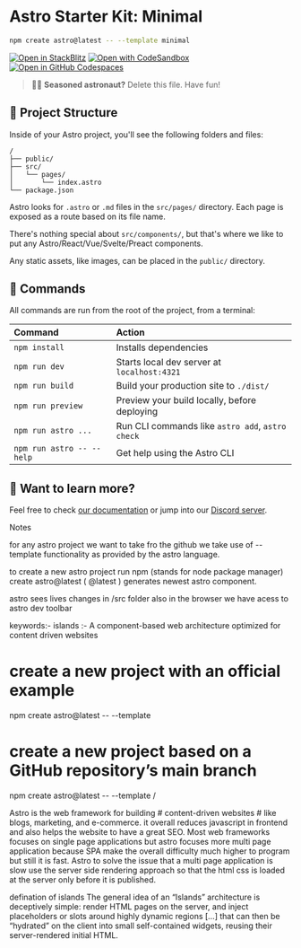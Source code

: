 # Astro Starter Kit: Minimal

```sh
npm create astro@latest -- --template minimal
```

[![Open in StackBlitz](https://developer.stackblitz.com/img/open_in_stackblitz.svg)](https://stackblitz.com/github/withastro/astro/tree/latest/examples/minimal)
[![Open with CodeSandbox](https://assets.codesandbox.io/github/button-edit-lime.svg)](https://codesandbox.io/p/sandbox/github/withastro/astro/tree/latest/examples/minimal)
[![Open in GitHub Codespaces](https://github.com/codespaces/badge.svg)](https://codespaces.new/withastro/astro?devcontainer_path=.devcontainer/minimal/devcontainer.json)

> 🧑‍🚀 **Seasoned astronaut?** Delete this file. Have fun!

## 🚀 Project Structure

Inside of your Astro project, you'll see the following folders and files:

```text
/
├── public/
├── src/
│   └── pages/
│       └── index.astro
└── package.json
```

Astro looks for `.astro` or `.md` files in the `src/pages/` directory. Each page is exposed as a route based on its file name.

There's nothing special about `src/components/`, but that's where we like to put any Astro/React/Vue/Svelte/Preact components.

Any static assets, like images, can be placed in the `public/` directory.

## 🧞 Commands

All commands are run from the root of the project, from a terminal:

| Command                   | Action                                           |
| :------------------------ | :----------------------------------------------- |
| `npm install`             | Installs dependencies                            |
| `npm run dev`             | Starts local dev server at `localhost:4321`      |
| `npm run build`           | Build your production site to `./dist/`          |
| `npm run preview`         | Preview your build locally, before deploying     |
| `npm run astro ...`       | Run CLI commands like `astro add`, `astro check` |
| `npm run astro -- --help` | Get help using the Astro CLI                     |

## 👀 Want to learn more?

Feel free to check [our documentation](https://docs.astro.build) or jump into our [Discord server](https://astro.build/chat).

Notes

for any astro project we want to take fro the github we take use of --template functionality as provided by the astro language.

to create a new astro project run npm (stands for node package manager) create astro@latest ( @latest ) generates newest astro component.

astro sees lives changes in /src folder also in the browser we have acess to astro dev toolbar

keywords:- islands :- A component-based web architecture optimized for content driven websites 

# create a new project with an official example
npm create astro@latest -- --template <example-name>

# create a new project based on a GitHub repository’s main branch
npm create astro@latest -- --template <github-username>/<github-repo>

Astro is the web framework for building # content-driven websites # like blogs, marketing, and e-commerce.
it overall reduces javascript in frontend and also helps the website to have a great SEO.
Most web frameworks focuses on single page applications but astro focuses more multi page application because SPA make the overall difficulty much higher to program but still it is fast. Astro to solve the issue that a multi page application is slow use the server side rendering approach so that the html css is loaded at the server only before it is published.

defination of islands 
The general idea of an “Islands” architecture is deceptively simple: render HTML pages on the server, and inject placeholders or slots around highly dynamic regions […] that can then be “hydrated” on the client into small self-contained widgets, reusing their server-rendered initial HTML.
